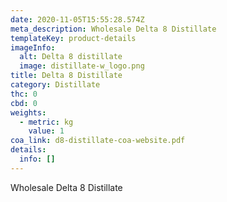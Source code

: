 ```yaml
---
date: 2020-11-05T15:55:28.574Z
meta_description: Wholesale Delta 8 Distillate
templateKey: product-details
imageInfo:
  alt: Delta 8 distillate
  image: distillate-w_logo.png
title: Delta 8 Distillate
category: Distillate
thc: 0
cbd: 0
weights:
  - metric: kg
    value: 1
coa_link: d8-distillate-coa-website.pdf
details:
  info: []
---
```


Wholesale Delta 8 Distillate
